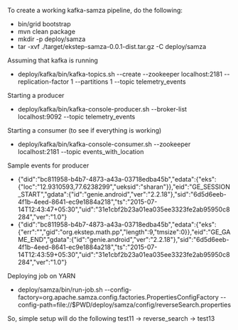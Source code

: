 To create a working kafka-samza pipeline, do the following:
- bin/grid bootstrap
- mvn clean package
- mkdir -p deploy/samza
- tar -xvf ./target/ekstep-samza-0.0.1-dist.tar.gz -C deploy/samza

Assuming that kafka is running
- deploy/kafka/bin/kafka-topics.sh --create --zookeeper localhost:2181 --replication-factor 1 --partitions 1 --topic telemetry_events

Starting a producer
- deploy/kafka/bin/kafka-console-producer.sh --broker-list localhost:9092 --topic telemetry_events

Starting a consumer (to see if everything is working)
- deploy/kafka/bin/kafka-console-consumer.sh  --zookeeper localhost:2181 --topic events_with_location

Sample events for producer
- {"did":"bc811958-b4b7-4873-a43a-03718edba45b","edata":{"eks":{"loc":"12.9310593,77.6238299","ueksid":"sharan"}},"eid":"GE_SESSION_START","gdata":{"id":"genie.android","ver":"2.2.18"},"sid":"6d5d6eeb-4f1b-4eed-8641-ec9e1884a218","ts":"2015-07-14T12:43:47+05:30","uid":"31e1cbf2b23a01ea035ee3323fe2ab95950c8284","ver":"1.0"}
- {"did":"bc811958-b4b7-4873-a43a-03718edba45b","edata":{"eks":{"err":"","gid":"org.ekstep.math.pp","length":9,"tmsize":0}},"eid":"GE_GAME_END","gdata":{"id":"genie.android","ver":"2.2.18"},"sid":"6d5d6eeb-4f1b-4eed-8641-ec9e1884a218","ts":"2015-07-14T12:43:59+05:30","uid":"31e1cbf2b23a01ea035ee3323fe2ab95950c8284","ver":"1.0"}

Deploying job on YARN
- deploy/samza/bin/run-job.sh --config-factory=org.apache.samza.config.factories.PropertiesConfigFactory --config-path=file://$PWD/deploy/samza/config/reverseSearch.properties

So, simple setup will do the following
test11 -> reverse_search -> test13
